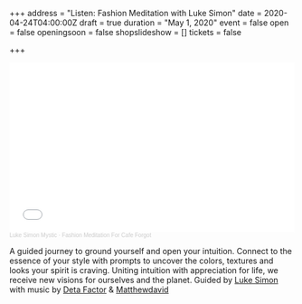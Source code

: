 +++
address = "Listen: Fashion Meditation with Luke Simon"
date = 2020-04-24T04:00:00Z
draft = true
duration = "May 1, 2020"
event = false
open = false
openingsoon = false
shopslideshow = []
tickets = false

+++
<iframe width="100%" height="300" scrolling="no" frameborder="no" allow="autoplay" src="[https://w.soundcloud.com/player/?url=https%3A//api.soundcloud.com/tracks/806293393&color=%23000000&auto_play=false&hide_related=false&show_comments=true&show_user=true&show_reposts=false&show_teaser=true&visual=true](https://w.soundcloud.com/player/?url=https%3A//api.soundcloud.com/tracks/806293393&color=%23000000&auto_play=false&hide_related=false&show_comments=true&show_user=true&show_reposts=false&show_teaser=true&visual=true "https://w.soundcloud.com/player/?url=https%3A//api.soundcloud.com/tracks/806293393&color=%23000000&auto_play=false&hide_related=false&show_comments=true&show_user=true&show_reposts=false&show_teaser=true&visual=true")"></iframe><div style="font-size: 10px; color: #cccccc;line-break: anywhere;word-break: normal;overflow: hidden;white-space: nowrap;text-overflow: ellipsis; font-family: Interstate,Lucida Grande,Lucida Sans Unicode,Lucida Sans,Garuda,Verdana,Tahoma,sans-serif;font-weight: 100;"><a href="[https://soundcloud.com/lukesimonmystic](https://soundcloud.com/lukesimonmystic "https://soundcloud.com/lukesimonmystic")" title="Luke Simon Mystic" style="color: #cccccc; text-decoration: none;">Luke Simon Mystic</a> · <a href="[https://soundcloud.com/lukesimonmystic/fashion-meditation-for-cafe-forgot](https://soundcloud.com/lukesimonmystic/fashion-meditation-for-cafe-forgot "https://soundcloud.com/lukesimonmystic/fashion-meditation-for-cafe-forgot")" title="Fashion Meditation For Cafe Forgot" style="color: #cccccc; text-decoration: none;">Fashion Meditation For Cafe Forgot</a></div>

A guided journey to ground yourself and open your intuition. Connect to the essence of your style with prompts to uncover the colors, textures and looks your spirit is craving. Uniting intuition with appreciation for life, we receive new visions for ourselves and the planet. Guided by [Luke Simon](lukesimonmystic.com "Luke Simon") with music by [Deta Factor](https://www.instagram.com/jxpoll/ "Deta Factor") & [Matthewdavid](https://www.instagram.com/matthewdavidmcq/ "Matthewdavid")